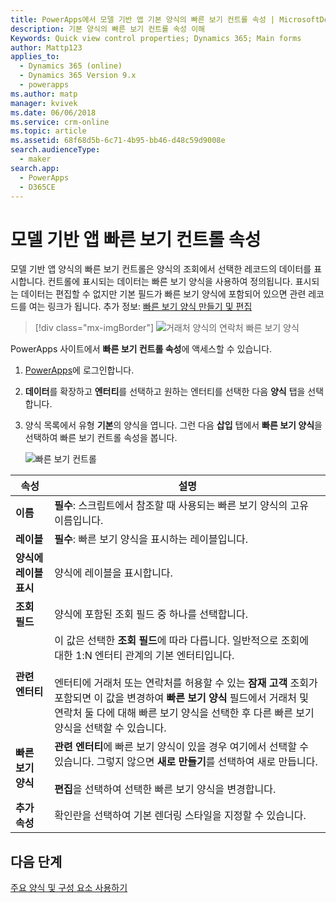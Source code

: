 ```yaml
---
title: PowerApps에서 모델 기반 앱 기본 양식의 빠른 보기 컨트롤 속성 | MicrosoftDocs
description: 기본 양식의 빠른 보기 컨트롤 속성 이해
Keywords: Quick view control properties; Dynamics 365; Main forms
author: Mattp123
applies_to:
  - Dynamics 365 (online)
  - Dynamics 365 Version 9.x
  - powerapps
ms.author: matp
manager: kvivek
ms.date: 06/06/2018
ms.service: crm-online
ms.topic: article
ms.assetid: 68f68d5b-6c71-4b95-bb46-d48c59d9008e
search.audienceType:
  - maker
search.app:
  - PowerApps
  - D365CE
---
```

# <a name="model-driven-app-quick-view-control-properties"></a>모델 기반 앱 빠른 보기 컨트롤 속성

모델 기반 앱 양식의 빠른 보기 컨트롤은 양식의 조회에서 선택한 레코드의 데이터를 표시합니다. 컨트롤에 표시되는 데이터는 빠른 보기 양식을 사용하여 정의됩니다. 표시되는 데이터는 편집할 수 없지만 기본 필드가 빠른 보기 양식에 포함되어 있으면 관련 레코드를 여는 링크가 됩니다. 추가 정보: [빠른 보기 양식 만들기 및 편집](create-edit-quick-view-forms.md)  

> [!div class="mx-imgBorder"] 
> ![거래처 양식의 연락처 빠른 보기 양식](media/quick-view-form-contact.png "거래처 양식의 연락처 빠른 보기 양식")  

PowerApps 사이트에서 **빠른 보기 컨트롤 속성**에 액세스할 수 있습니다. 
1.  [PowerApps](https://web.powerapps.com/?utm_source=padocs&utm_medium=linkinadoc&utm_campaign=referralsfromdoc)에 로그인합니다.  


2.  **데이터**를 확장하고 **엔터티**를 선택하고 원하는 엔터티를 선택한 다음 **양식** 탭을 선택합니다. 

3. 양식 목록에서 유형 **기본**의 양식을 엽니다. 그런 다음 **삽입** 탭에서 **빠른 보기 양식**을 선택하여 빠른 보기 컨트롤 속성을 봅니다.

    ![빠른 보기 컨트롤](media/quick-view-control.png)
  
|속성|설명|  
|--------------|-----------------|  
|**이름**|**필수**: 스크립트에서 참조할 때 사용되는 빠른 보기 양식의 고유 이름입니다.|  
|**레이블**|**필수**: 빠른 보기 양식을 표시하는 레이블입니다.|  
|**양식에 레이블 표시**|양식에 레이블을 표시합니다.|  
|**조회 필드**|양식에 포함된 조회 필드 중 하나를 선택합니다.|  
|**관련 엔터티**|이 값은 선택한 **조회 필드**에 따라 다릅니다. 일반적으로 조회에 대한 1:N 엔터티 관계의 기본 엔터티입니다.<br /><br /> 엔터티에 거래처 또는 연락처를 허용할 수 있는 **잠재 고객** 조회가 포함되면 이 값을 변경하여 **빠른 보기 양식** 필드에서 거래처 및 연락처 둘 다에 대해 빠른 보기 양식을 선택한 후 다른 빠른 보기 양식을 선택할 수 있습니다.|  
|**빠른 보기 양식**|**관련 엔터티**에 빠른 보기 양식이 있을 경우 여기에서 선택할 수 있습니다. 그렇지 않으면 **새로 만들기**를 선택하여 새로 만듭니다.<br /><br /> **편집**을 선택하여 선택한 빠른 보기 양식을 변경합니다.|  
|**추가 속성**|확인란을 선택하여 기본 렌더링 스타일을 지정할 수 있습니다.|

## <a name="next-steps"></a>다음 단계

[주요 양식 및 구성 요소 사용하기](use-main-form-and-components.md)
 
